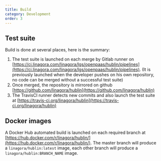 ```yaml
---
title: Build
category: Development
order: 3
---
```


## Test suite

Build is done at several places, here is the summary:

1. The test suite is launched on each merge by Gitlab runner on [https://ci.linagora.com/linagora/lgs/openpaas/hublin/pipelines](https://ci.linagora.com/linagora/lgs/openpaas/hublin/pipelines). (It is previously launched when the developer pushes on his own repository, no code can be merged without a successful test suite)
2. Once merged, the repository is mirrored on github [https://github.com/linagora/hublin](https://github.com/linagora/hublin)
3. The TravisCI runner detects new commits and also launch the test suite at [https://travis-ci.org/linagora/hublin](https://travis-ci.org/linagora/hublin)

## Docker images

A Docker Hub automated build is launched on each required branch at [https://hub.docker.com/r/linagora/hublin/](https://hub.docker.com/r/linagora/hublin/). The master branch will produce a `linagora/hublin:latest` image, each other branch will produce a `linagora/hublin:BRANCH_NAME` image.
